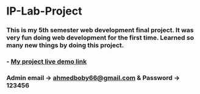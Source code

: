 # IP-Lab-Project

### This is my 5th semester web development final project. It was very fun doing web development for the first time. Learned so many new things by doing this project.

### - [My project live demo link](http://library66.tech) 


### Admin email -> ahmedboby66@gmail.com & Password -> 123456 
